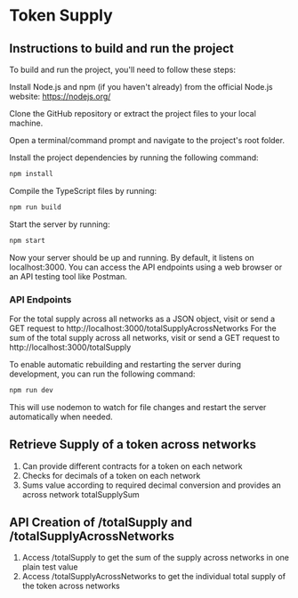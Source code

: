 # Token Supply

## Instructions to build and run the project
To build and run the project, you'll need to follow these steps:

Install Node.js and npm (if you haven't already) from the official Node.js website: https://nodejs.org/

Clone the GitHub repository or extract the project files to your local machine.

Open a terminal/command prompt and navigate to the project's root folder.

Install the project dependencies by running the following command:

```bash
npm install
```
Compile the TypeScript files by running:
```bash
npm run build
```
Start the server by running:
```bash
npm start
```

Now your server should be up and running. By default, it listens on localhost:3000. You can access the API endpoints using a web browser or an API testing tool like Postman.

### API Endpoints
For the total supply across all networks as a JSON object, visit or send a GET request to http://localhost:3000/totalSupplyAcrossNetworks
For the sum of the total supply across all networks, visit or send a GET request to http://localhost:3000/totalSupply

To enable automatic rebuilding and restarting the server during development, you can run the following command:

```bash
npm run dev
```

This will use nodemon to watch for file changes and restart the server automatically when needed.

## Retrieve Supply of a token across networks
1. Can provide different contracts for a token on each network
2. Checks for decimals of a token on each network
3. Sums value according to required decimal conversion and provides an across network totalSupplySum

## API Creation of /totalSupply and /totalSupplyAcrossNetworks
1. Access /totalSupply to get the sum of the supply across networks in one plain test value
2. Access /totalSupplyAcrossNetworks to get the individual total supply of the token across networks
